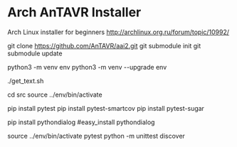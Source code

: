 Arch AnTAVR Installer
===

Arch Linux installer for beginners
http://archlinux.org.ru/forum/topic/10992/

git clone https://github.com/AnTAVR/aai2.git
git submodule init
git submodule update

python3 -m venv env
python3 -m venv --upgrade env

./get_text.sh

cd src
source ../env/bin/activate

pip install pytest
pip install pytest-smartcov
pip install pytest-sugar

pip install pythondialog
#easy_install pythondialog

source ../env/bin/activate
pytest
python -m unittest discover
